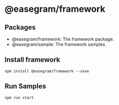 
# @easegram/framework

## Packages
* @easegram/framework: The framework package.
* @easegram/sample: The framework samples.

## Install framework
```shell
npm install @easegram/framework --save
```

## Run Samples
```shell
npm run start
```
